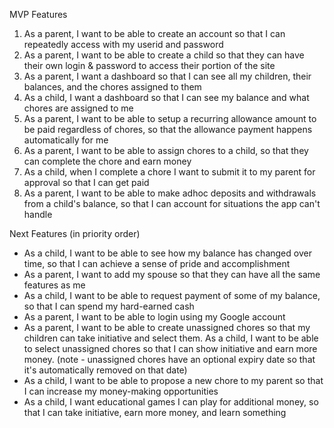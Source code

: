 MVP Features

1) As a parent, I want to be able to create an account so that I can repeatedly access with my userid and password
2) As a parent, I want to be able to create a child so that they can have their own login & password to access their portion of the site
3) As a parent, I want a dashboard so that I can see all my children, their balances, and the chores assigned to them
4) As a child, I want a dashboard so that I can see my balance and what chores are assigned to me
5) As a parent, I want to be able to setup a recurring allowance amount to be paid regardless of chores, so that the allowance payment happens automatically for me
6) As a parent, I want to be able to assign chores to a child, so that they can complete the chore and earn money
7) As a child, when I complete a chore I want to submit it to my parent for approval so that I can get paid
8) As a parent, I want to be able to make adhoc deposits and withdrawals from a child's balance, so that I can account for situations the app can't handle



Next Features (in priority order)
- As a child, I want to be able to see how my balance has changed over time, so that I can achieve a sense of pride and accomplishment
- As a parent, I want to add my spouse so that they can have all the same features as me
- As a child, I want to be able to request payment of some of my balance, so that I can spend my hard-earned cash
- As a parent, I want to be able to login using my Google account
- As a parent, I want to be able to create unassigned chores so that my children can take initiative and select them. As a child, I want to be able to select unassigned chores so that I can show initiative and earn more money. (note - unassigned chores have an optional expiry date so that it's automatically removed on that date)
- As a child, I want to be able to propose a new chore to my parent so that I can increase my money-making opportunities
- As a child, I want educational games I can play for additional money, so that I can take initiative, earn more money, and learn something

